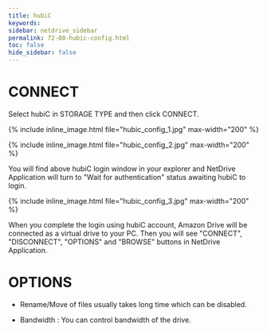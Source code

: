 ```yaml
---
title: hubiC
keywords:
sidebar: netdrive_sidebar
permalink: 72-80-hubic-config.html
toc: false
hide_sidebar: false
---
```


CONNECT
==================
Select hubiC in STORAGE TYPE and then click CONNECT.


{% include inline_image.html file="hubic_config_1.jpg" max-width="200" %}


{% include inline_image.html file="hubic_config_2.jpg" max-width="200" %}


You will find above hubiC login window in your explorer and NetDrive Application will turn to "Wait for authentication" status awaiting hubiC to login.


{% include inline_image.html file="hubic_config_3.jpg" max-width="200" %}


When you complete the login using hubiC account, Amazon Drive will be connected as a virtual drive to your PC. Then you will see "CONNECT", "DISCONNECT", "OPTIONS" and "BROWSE" buttons in NetDrive Application.


OPTIONS
==================


* Rename/Move of files usually takes long time which can be disabled.

* Bandwidth : You can control bandwidth of the drive.

